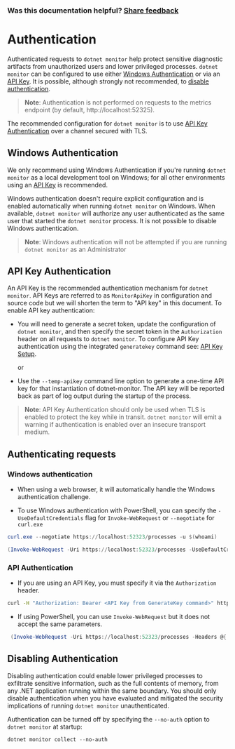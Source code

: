 
### Was this documentation helpful? [Share feedback](https://www.research.net/r/DGDQWXH?src=documentation%2Fauthentication)

# Authentication

Authenticated requests to `dotnet monitor` help protect sensitive diagnostic artifacts from unauthorized users and lower privileged processes. `dotnet monitor` can be configured to use either [Windows Authentication](#windows-authentication) or via an [API Key](#api-key-authentication). It is possible, although strongly not recommended, to [disable authentication](#disabling-authentication).

> **Note**: Authentication is not performed on requests to the metrics endpoint (by default, http://localhost:52325).

The recommended configuration for `dotnet monitor` is to use [API Key Authentication](#api-key-authentication) over a channel secured with TLS.

## Windows Authentication

We only recommend using Windows Authentication if you're running `dotnet monitor` as a local development tool on Windows; for all other environments using an [API Key](#api-key-authentication) is recommended.

Windows authentication doesn't require explicit configuration and is enabled automatically when running `dotnet monitor` on Windows. When available, `dotnet monitor` will authorize any user authenticated as the same user that started the `dotnet monitor` process. It is not possible to disable Windows authentication.

> **Note**: Windows authentication will not be attempted if you are running `dotnet monitor` as an Administrator

## API Key Authentication

An API Key is the recommended authentication mechanism for `dotnet monitor`. API Keys are referred to as `MonitorApiKey` in configuration and source code but we will shorten the term to "API key" in this document. To enable API key authentication:

- You will need to generate a secret token, update the configuration of `dotnet monitor`, and then specify the secret token in the `Authorization` header on all requests to `dotnet monitor`. To configure API Key authentication using the integrated `generatekey` command see: [API Key Setup](./api-key-setup.md).

  or

- Use the `--temp-apikey` command line option to generate a one-time API key for that instantiation of dotnet-monitor. The API key will be reported back as part of log output during the startup of the process.

> **Note**: API Key Authentication should only be used when TLS is enabled to protect the key while in transit. `dotnet monitor` will emit a warning if authentication is enabled over an insecure transport medium.

## Authenticating requests

### Windows authentication

- When using a web browser, it will automatically handle the Windows authentication challenge. 

- To use Windows authentication with PowerShell, you can specify the `-UseDefaultCredentials` flag for `Invoke-WebRequest` or `--negotiate` for `curl.exe`
```powershell
curl.exe --negotiate https://localhost:52323/processes -u $(whoami)
```
```powershell
(Invoke-WebRequest -Uri https://localhost:52323/processes -UseDefaultCredentials).Content | ConvertFrom-Json
```

### API Authentication

- If you are using an API Key, you must specify it via the `Authorization` header.

```sh
curl -H "Authorization: Bearer <API Key from GenerateKey command>" https://localhost:52323/processes
```

- If using PowerShell, you can use `Invoke-WebRequest` but it does not accept the same parameters.

```powershell
 (Invoke-WebRequest -Uri https://localhost:52323/processes -Headers @{ 'Authorization' = 'Bearer <API Key from GenerateKey command>' }).Content | ConvertFrom-Json
```



## Disabling Authentication

Disabling authentication could enable lower privileged processes to exfiltrate sensitive information, such as the full contents of memory, from any .NET application running within the same boundary. You should only disable authentication when you have evaluated and mitigated the security implications of running `dotnet monitor` unauthenticated.

Authentication can be turned off by specifying the `--no-auth` option to `dotnet monitor` at startup:
```powershell
dotnet monitor collect --no-auth
```

